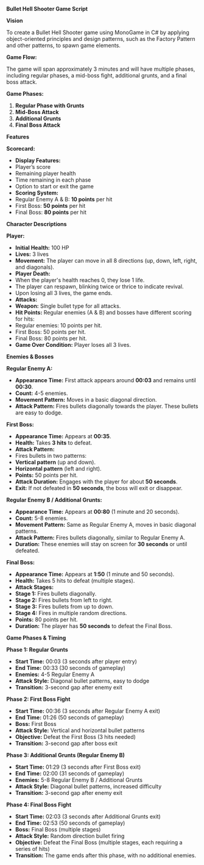 ﻿**Bullet Hell Shooter Game Script**

**Vision**

To create a Bullet Hell Shooter game using MonoGame in C# by applying object-oriented principles and design patterns, such as the Factory Pattern and other patterns, to spawn game elements. 

**Game Flow:** 

The game will span approximately 3 minutes and will have multiple phases, including regular phases, a mid-boss fight, additional grunts, and a final boss attack.

**Game Phases:** 

1. **Regular Phase with Grunts** 
1. **Mid-Boss Attack** 
1. **Additional Grunts** 
1. **Final Boss Attack** 

**Features**

**Scorecard:** 

- **Display Features:** 
- Player’s score 
- Remaining player health 
- Time remaining in each phase 
- Option to start or exit the game 
- **Scoring System:** 
- Regular Enemy A & B: **10 points** per hit 
- First Boss: **50 points** per hit 
- Final Boss: **80 points** per hit 

**Character Descriptions**

**Player:** 

- **Initial Health:** 100 HP 
- **Lives:** 3 lives 
- **Movement:** The player can move in all 8 directions (up, down, left, right, and diagonals). 
- **Player Death:** 
- When the player's health reaches 0, they lose 1 life.
- The player can respawn, blinking twice or thrice to indicate revival.
- Upon losing all 3 lives, the game ends. 
- **Attacks:** 
- **Weapon:** Single bullet type for all attacks. 
- **Hit Points:** Regular enemies (A & B) and bosses have different scoring for hits: 
- Regular enemies: 10 points per hit. 
- First Boss: 50 points per hit. 
- Final Boss: 80 points per hit. 
- **Game Over Condition:** Player loses all 3 lives. 

**Enemies & Bosses**

**Regular Enemy A:** 

- **Appearance Time:** First attack appears around **00:03** and remains until **00:30**. 
- **Count:** 4-5 enemies. 
- **Movement Pattern:** Moves in a basic diagonal direction. 
- **Attack Pattern:** Fires bullets diagonally towards the player. These bullets are easy to dodge. 

**First Boss:** 

- **Appearance Time:** Appears at **00:35**. 
- **Health:** Takes **3 hits** to defeat. 
- **Attack Pattern:** 
- Fires bullets in two patterns: 
- **Vertical pattern** (up and down). 
- **Horizontal pattern** (left and right). 
- **Points:** 50 points per hit. 
- **Attack Duration:** Engages with the player for about **50 seconds**. 
- **Exit:** If not defeated in **50 seconds**, the boss will exit or disappear. 

**Regular Enemy B / Additional Grunts:** 

- **Appearance Time:** Appears at **00:80** (1 minute and 20 seconds). 
- **Count:** 5-8 enemies. 
- **Movement Pattern:** Same as Regular Enemy A, moves in basic diagonal patterns.
- **Attack Pattern:** Fires bullets diagonally, similar to Regular Enemy A. 
- **Duration:** These enemies will stay on screen for **30 seconds** or until defeated. 

**Final Boss:** 

- **Appearance Time:** Appears at **1:50** (1 minute and 50 seconds). 
- **Health:** Takes 5 hits to defeat (multiple stages).
- **Attack Stages:** 
- **Stage 1:** Fires bullets diagonally. 
- **Stage 2:** Fires bullets from left to right. 
- **Stage 3:** Fires bullets from up to down. 
- **Stage 4:** Fires in multiple random directions. 
- **Points:** 80 points per hit. 
- **Duration:** The player has **50 seconds** to defeat the Final Boss. 

**Game Phases & Timing**

**Phase 1: Regular Grunts** 

- **Start Time:** 00:03 (3 seconds after player entry) 
- **End Time:** 00:33 (30 seconds of gameplay) 
- **Enemies:** 4-5 Regular Enemy A 
- **Attack Style:** Diagonal bullet patterns, easy to dodge
- **Transition:** 3-second gap after enemy exit 

**Phase 2: First Boss Fight** 

- **Start Time:** 00:36 (3 seconds after Regular Enemy A exit) 
- **End Time:** 01:26 (50 seconds of gameplay) 
- **Boss:** First Boss 
- **Attack Style:** Vertical and horizontal bullet patterns
- **Objective:** Defeat the First Boss (3 hits needed) 
- **Transition:** 3-second gap after boss exit 

**Phase 3: Additional Grunts (Regular Enemy B)** 

- **Start Time:** 01:29 (3 seconds after First Boss exit) 
- **End Time:** 02:00 (31 seconds of gameplay) 
- **Enemies:** 5-8 Regular Enemy B / Additional Grunts 
- **Attack Style:** Diagonal bullet patterns, increased difficulty
- **Transition:** 3-second gap after enemy exit 

**Phase 4: Final Boss Fight** 

- **Start Time:** 02:03 (3 seconds after Additional Grunts exit) 
- **End Time:** 02:53 (50 seconds of gameplay) 
- **Boss:** Final Boss (multiple stages) 
- **Attack Style:** Random direction bullet firing 
- **Objective:** Defeat the Final Boss (multiple stages, each requiring a series of hits)
- **Transition:** The game ends after this phase, with no additional enemies.
